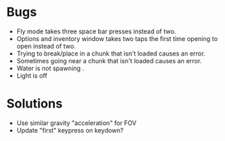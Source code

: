 # Bugs
- Fly mode takes three space bar presses instead of two.
- Options and inventory window takes two taps the first time opening to open instead of two.
- Trying to break/place in a chunk that isn't loaded causes an error.
- Sometimes going near a chunk that isn't loaded causes an error.
- Water is not spawning .
- Light is off
# Solutions
- Use similar gravity "acceleration" for FOV
- Update "first" keypress on keydown?
